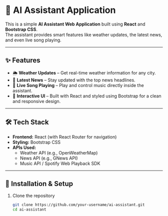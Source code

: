 # 🤖 AI Assistant Application

This is a simple **AI Assistant Web Application** built using **React** and **Bootstrap CSS**.  
The assistant provides smart features like weather updates, the latest news, and even live song playing.  

---

## ✨ Features
- 🌦️ **Weather Updates** – Get real-time weather information for any city.  
- 📰 **Latest News** – Stay updated with the top news headlines.  
- 🎵 **Live Song Playing** – Play and control music directly inside the assistant.  
- 💬 **Interactive UI** – Built with React and styled using Bootstrap for a clean and responsive design.  

---

## 🛠️ Tech Stack
- **Frontend:** React (with React Router for navigation)  
- **Styling:** Bootstrap CSS  
- **APIs Used:**  
  - Weather API (e.g., OpenWeatherMap)  
  - News API (e.g., GNews API)  
  - Music API / Spotify Web Playback SDK  

---

## 🚀 Installation & Setup

1. Clone the repository  
   ```bash
   git clone https://github.com/your-username/ai-assistant.git
   cd ai-assistant
